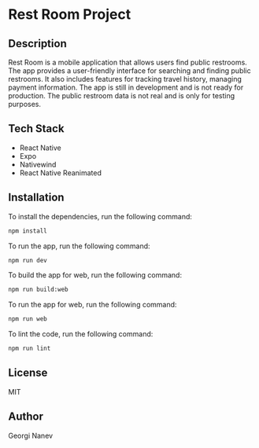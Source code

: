 # Rest Room Project

## Description

Rest Room is a mobile application that allows users find public restrooms. The app provides a user-friendly interface for searching and finding public restrooms. It also includes features for tracking travel history, managing payment information.
The app is still in development and is not ready for production. The public restroom data is not real and is only for testing purposes.

## Tech Stack

- React Native
- Expo
- Nativewind
- React Native Reanimated

## Installation

To install the dependencies, run the following command:

```bash
npm install
```

To run the app, run the following command:

```bash
npm run dev
```

To build the app for web, run the following command:

```bash
npm run build:web
```

To run the app for web, run the following command:

```bash
npm run web
```

To lint the code, run the following command:

```bash
npm run lint
```

## License

MIT

## Author

Georgi Nanev

